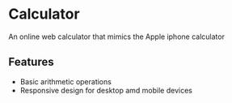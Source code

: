 # Calculator

An online web calculator that mimics the Apple iphone calculator

## Features
* Basic arithmetic operations
* Responsive design for desktop amd mobile devices